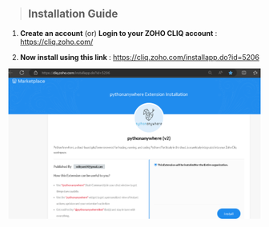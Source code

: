 > ## Installation Guide

1) **Create an account** (or) **Login to your ZOHO CLIQ account** : https://cliq.zoho.com/

2) **Now install using this link** : https://cliq.zoho.com/installapp.do?id=5206
   
![pythonanywhere-for-zoho-cliq](/images/installation-page.png)
